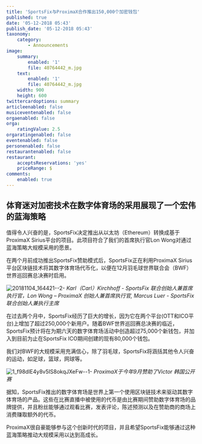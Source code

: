 ```yaml
---
title: 'SportsFix与ProximaX合作推出150,000个加密钱包'
published: true
date: '05-12-2018 05:43'
publish_date: '05-12-2018 05:43'
taxonomy:
    category:
        - Announcements
image:
    summary:
        enabled: '1'
        file: 40764442_m.jpg
    text:
        enabled: '1'
        file: 40764442_m.jpg
    width: 900
    height: 600
twittercardoptions: summary
articleenabled: false
musiceventenabled: false
orgaenabled: false
orga:
    ratingValue: 2.5
orgaratingenabled: false
eventenabled: false
personenabled: false
restaurantenabled: false
restaurant:
    acceptsReservations: 'yes'
    priceRange: $
comments:
    enabled: true
---
```


## 体育迷对加密技术在数字体育场的采用展现了一个宏伟的蓝海策略

值得令人兴奋的是，SportsFix决定推出从以太坊（Ethereum）转换成基于ProximaX Sirius平台的项目。此项目符合了我们的首席执行官Lon Wong对通过蓝海策略大规模采用的愿景。

在两个月前成功推出SportsFix赞助模式后，SportsFix正在利用ProximaX Sirius平台区块链技术将其数字体育场代币化，以便在12月羽毛球世界联合会（BWF）世界巡回赛总决赛时启用。

![20181104_164421--2-](/content/images/2018/12/20181104_164421--2-.jpg)
*Karl（Carl）Kirchhoff  -  SportsFix 联合创始人兼首席执行官，Lon Wong – ProximaX 创始人兼首席执行官, Marcus Luer -  SportsFix联合创始人兼执行主席*

在过去两个月中，SportsFix经历了巨大的增长，因为它在两个平台(OTT和ICO平台)上增加了超过250,000个新用户。随着BWF世界巡回赛总决赛的临近，SportsFix预计将在为期六天的数字体育场活动中创造超过75,000个新钱包，并加入到目前为止在SportsFix ICO期间创建的现有80,000个钱包。

我们对BWF的大规模采用充满信心，除了羽毛球，SportsFix将涵括其他令人兴奋的运动，如足球，篮球，网球等。

![1_f98dlE4y8v5IS8okqJXeFw--1-](/content/images/2018/12/1_f98dlE4y8v5IS8okqJXeFw--1-.png)
*ProximaX于今年9月赞助了Victor 韩国公开赛*

据知，SportsFix推出的数字体育场是世界上第一个使用区块链技术来驱动其数字体育场的产品。这些在比赛直播中被使用的代币是由比赛期间赞助数字体育场的品牌提供，并且粉丝能够通过观看比赛，发表评论，陈述预测以及在赞助商的商场上消费赚取额外的代币。

ProximaX很自豪能够参与这个创新时代的项目，并且希望SportsFix能够通过这种蓝海策略推动大规模采用以达到高成长。